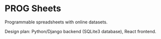 # PROG Sheets

Programmable spreadsheets with online datasets.

Design plan: Python/Django backend (SQLite3 database), React frontend.
